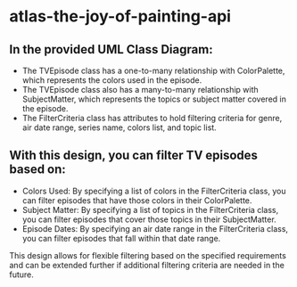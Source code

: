 # atlas-the-joy-of-painting-api

## In the provided UML Class Diagram:

* The TVEpisode class has a one-to-many relationship with ColorPalette, which represents the colors used in the episode.
* The TVEpisode class also has a many-to-many relationship with SubjectMatter, which represents the topics or subject matter covered in the episode.
* The FilterCriteria class has attributes to hold filtering criteria for genre, air date range, series name, colors list, and topic list.

## With this design, you can filter TV episodes based on:

* Colors Used: By specifying a list of colors in the FilterCriteria class, you can filter episodes that have those colors in their ColorPalette.
* Subject Matter: By specifying a list of topics in the FilterCriteria class, you can filter episodes that cover those topics in their SubjectMatter.
* Episode Dates: By specifying an air date range in the FilterCriteria class, you can filter episodes that fall within that date range.

This design allows for flexible filtering based on the specified requirements and can be extended further if additional filtering criteria are needed in the future.